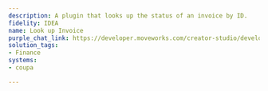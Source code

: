 ```yaml
---
description: A plugin that looks up the status of an invoice by ID.
fidelity: IDEA
name: Look up Invoice
purple_chat_link: https://developer.moveworks.com/creator-studio/developer-tools/purple-chat/?conversation=%7B%22startTimestamp%22%3A%2211%3A43+AM%22%2C%22messages%22%3A%5B%7B%22role%22%3A%22user%22%2C%22parts%22%3A%5B%7B%22richText%22%3A%22%3Cp%3ECan+you+help+me+lookup+an+invoice%3F+The+invoice+number+is+4567.%3C%2Fp%3E%22%7D%5D%7D%2C%7B%22role%22%3A%22assistant%22%2C%22parts%22%3A%5B%7B%22reasoningSteps%22%3A%5B%7B%22status%22%3A%22success%22%2C%22richText%22%3A%22%3Cp%3E%E2%9C%85+Working+on+%3Cb%3ELook+Up+Invoice%3C%2Fb%3E%3Cbr%3E%E2%8F%B3+Calling+Plugin+%3Cb%3EInvoice+Retrieval%3C%2Fb%3E%3C%2Fp%3E%22%7D%5D%7D%2C%7B%22richText%22%3A%22I+found+the+details+for+invoice+number+4567.+Here+they+are%3A+%3Cbr%3E%3Cb%3EVendor%3A%3C%2Fb%3E+Office+Tech+Supplies%3Cbr%3E%3Cb%3EDate+Issued%3A%3C%2Fb%3E+2023-08-15%3Cbr%3E%3Cb%3EAmount%3A%3C%2Fb%3E+%241200%3Cbr%3E%3Cb%3EStatus%3A%3C%2Fb%3E+Approved%3Cbr%3E+Is+there+anything+else+you%27d+like+to+know+or+do+with+this+invoice%3F%22%7D%5D%7D%5D%7D
solution_tags:
- Finance
systems:
- coupa

---
```

